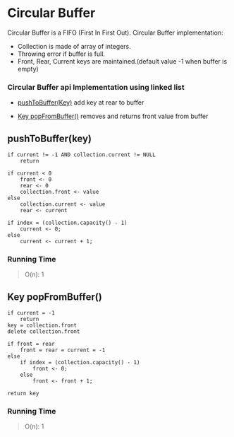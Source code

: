 # Circular Buffer

Circular Buffer is a FIFO (First In First Out).
Circular Buffer implementation:
* Collection is made of array of integers.
* Throwing error if buffer is full.
* Front, Rear, Current keys are maintained.(default value -1 when buffer is empty)

### Circular Buffer api Implementation using linked list  

- [pushToBuffer(Key)](#addtobuffer)
add key at rear to buffer

- [Key popFromBuffer()](#key-removefrombuffer)
removes and returns front value from buffer

## pushToBuffer(key)
```
if current != -1 AND collection.current != NULL
	return

if current < 0
	front <- 0
	rear <- 0
	collection.front <- value
else
	collection.current <- value
	rear <- current

if index = (collection.capacity() - 1)
	current <- 0;
else
	current <- current + 1;
```

### Running Time

> O(n): 1

## Key popFromBuffer()
```
if current = -1
	return
key = collection.front
delete collection.front

if front = rear
	front = rear = current = -1
else
	if index = (collection.capacity() - 1)
		front <- 0;
	else
		front <- front + 1;

return key
```

### Running Time
> O(n): 1